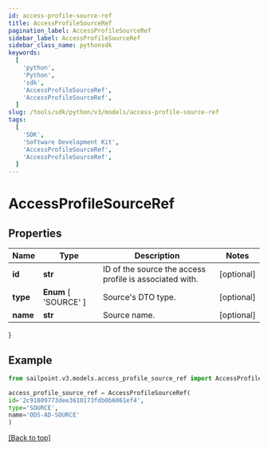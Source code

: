 ```yaml
---
id: access-profile-source-ref
title: AccessProfileSourceRef
pagination_label: AccessProfileSourceRef
sidebar_label: AccessProfileSourceRef
sidebar_class_name: pythonsdk
keywords:
  [
    'python',
    'Python',
    'sdk',
    'AccessProfileSourceRef',
    'AccessProfileSourceRef',
  ]
slug: /tools/sdk/python/v3/models/access-profile-source-ref
tags:
  [
    'SDK',
    'Software Development Kit',
    'AccessProfileSourceRef',
    'AccessProfileSourceRef',
  ]
---
```


# AccessProfileSourceRef

## Properties

| Name | Type | Description | Notes |
| --- | --- | --- | --- |
| **id** | **str** | ID of the source the access profile is associated with. | [optional] |
| **type** | **Enum** [ 'SOURCE' ] | Source's DTO type. | [optional] |
| **name** | **str** | Source name. | [optional] |

}

## Example

```python
from sailpoint.v3.models.access_profile_source_ref import AccessProfileSourceRef

access_profile_source_ref = AccessProfileSourceRef(
id='2c91809773dee3610173fdb0b6061ef4',
type='SOURCE',
name='ODS-AD-SOURCE'
)

```

[[Back to top]](#)
